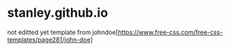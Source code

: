 # stanley.github.io
not editted yet
template from johndoe[https://www.free-css.com/free-css-templates/page281/john-doe]
